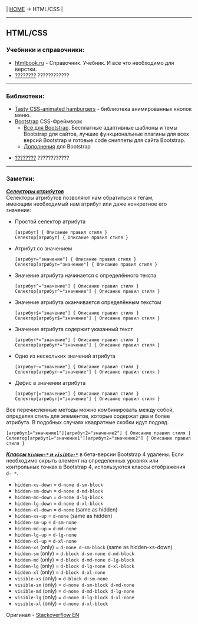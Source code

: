 | [HOME](https://github.com/vik-vavilikhin/vik-vavilikhin.github.io) &rarr; HTML/CSS |

-------------------------------------------------------------------------------
## HTML/CSS
### Учебники и справочники:
- [htmlbook.ru](http://htmlbook.ru/) - Справочник. Учебник. И все что необходимо для верстки.
  <!-- ==================== -->
- [????????]() ????????????

-------------------------------------------------------------------------------
### Библиотеки:
- [Tasty CSS-animated hamburgers](https://jonsuh.com/hamburgers/) - библиотека анимированных кнопок меню.
- [Bootstrap](https://getbootstrap.com/) CSS-Фреймворк
  - [Всё для Bootstrap](http://bootstraptema.ru/). Бесплатные адаптивные шаблоны и темы Bootstrap для сайтов, лучшие функциональные плагины для всех версий Bootstrap и готовые code сниппеты для сайта Bootstrap.
  - [Дополнения](https://habr.com/ru/company/dataart/blog/258101/) для Bootstrap
<!-- ==================== -->
- [????????]() ????????????

-------------------------------------------------------------------------------
### Заметки:

___[Селекторы атрибутов](http://htmlbook.ru/samcss/selektory-atributov)___  
Селекторы атрибутов позволяют нам обратиться к тегам,  
имеющим необходимый нам атрибут или даже конкретное его значение:
- Простой селектор атрибута
  ```
  [атрибут] { Описание правил стиля }
  Селектор[атрибут] { Описание правил стиля }
  ```
- Атрибут со значением
  ```
  [атрибут="значение"] { Описание правил стиля }
  Селектор[атрибут="значение"] { Описание правил стиля }
  ```
- Значение атрибута начинается с определённого текста
  ```
  [атрибут^="значение"] { Описание правил стиля }
  Селектор[атрибут^="значение"] { Описание правил стиля }
  ```
- Значение атрибута оканчивается определённым текстом
  ```
  [атрибут$="значение"] { Описание правил стиля }
  Селектор[атрибут$="значение"] { Описание правил стиля }
  ```
- Значение атрибута содержит указанный текст
  ```
  [атрибут*="значение"] { Описание правил стиля }
  Селектор[атрибут*="значение"] { Описание правил стиля }
  ```
- Одно из нескольких значений атрибута
  ```
  [атрибут~="значение"] { Описание правил стиля }
  Селектор[атрибут~="значение"] { Описание правил стиля }
  ```
- Дефис в значении атрибута
  ```
  [атрибут|="значение"] { Описание правил стиля }
  Селектор[атрибут|="значение"] { Описание правил стиля }
  ```
Все перечисленные методы можно комбинировать между собой, определяя стиль для элементов, которые содержат два и более атрибута. В подобных случаях квадратные скобки идут подряд.
  ```
  [атрибут1="значение1"][атрибут2="значение2"] { Описание правил стиля }
  Селектор[атрибут1="значение1"][атрибут2="значение2"] { Описание правил стиля }
  ```
  
___[Классы `hidden-*` и `visible-*`](https://ru.stackoverflow.com/questions/710421/%D0%9D%D0%B5-%D1%80%D0%B0%D0%B1%D0%BE%D1%82%D0%B0%D0%B5%D1%82-hidden-%D0%B2-bootstrap-4)___ в бета-версии Bootstrap 4 удалены. Если необходимо скрыть элемент на определенных уровнях или контрольных точках в Bootstrap 4, используются классы отображения `d- *`.
- `hidden-xs-down` = `d-none d-sm-block`
- `hidden-sm-down` = `d-none d-md-block`
- `hidden-md-down` = `d-none d-lg-block`
- `hidden-lg-down` = `d-none d-xl-block`
- `hidden-xl-down` = `d-none` (same as hidden)
- `hidden-xs-up` = `d-none` (same as hidden)
- `hidden-sm-up` = `d-sm-none`
- `hidden-md-up` = `d-md-none`
- `hidden-lg-up` = `d-lg-none`
- `hidden-xl-up` = `d-xl-none`
- `hidden-xs` (only) = `d-none d-sm-block` (same as hidden-xs-down)
- `hidden-sm` (only) = `d-block d-sm-none d-md-block`
- `hidden-md` (only) = `d-block d-md-none d-lg-block`
- `hidden-lg` (only) = `d-block d-lg-none d-xl-block`
- `hidden-xl` (only) = `d-block d-xl-none`
- `visible-xs` (only) = `d-block d-sm-none`
- `visible-sm` (only) = `d-none d-sm-block d-md-none`
- `visible-md` (only) = `d-none d-md-block d-lg-none`
- `visible-lg` (only) = `d-none d-lg-block d-xl-none`
- `visible-xl` (only) = `d-none d-xl-block`

Оригинал - [Stackoverflow EN](https://stackoverflow.com/questions/35351353/missing-visible-and-hidden-in-bootstrap-v4/45844579#45844579)